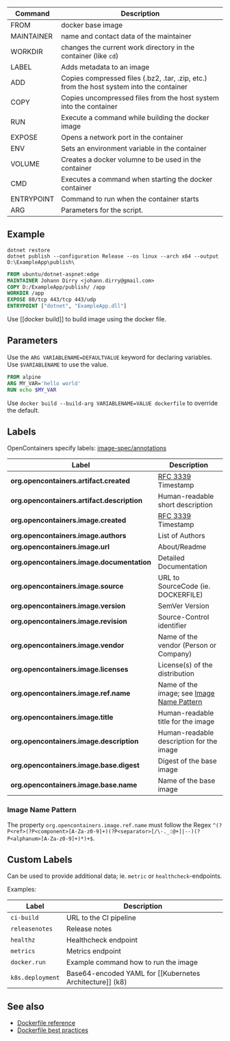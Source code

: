 | Command    | Description                                                                              |
| ---------- | ---------------------------------------------------------------------------------------- |
| FROM       | docker base image                                                                        |
| MAINTAINER | name and contact data of the maintainer                                                  |
| WORKDIR    | changes the current work directory in the container (like `cd`)                          |
| LABEL      | Adds metadata to an image                                                                |
| ADD        | Copies compressed files (.bz2, .tar, .zip, etc.) from the host system into the container |
| COPY       | Copies uncompressed files from the host system into the container                        |
| RUN        | Execute a command while building the docker image                                        |
| EXPOSE     | Opens a network port in the container                                                    |
| ENV        | Sets an environment variable in the container                                            |
| VOLUME     | Creates a docker volumne to be used in the container                                     |
| CMD        | Executes a command when starting the docker container                                    |
| ENTRYPOINT | Command to run when the container starts                                                 |
| ARG        | Parameters for the script.                                                               |

## Example

```
dotnet restore
dotnet publish --configuration Release --os linux --arch x64 --output D:\ExampleApp\publish\
```

```dockerfile
FROM ubuntu/dotnet-aspnet:edge
MAINTAINER Johann Dirry <johann.dirry@gmail.com> 
COPY D:/ExampleApp/publish/ /app
WORKDIR /app
EXPOSE 80/tcp 443/tcp 443/udp
ENTRYPOINT ["dotnet", "ExampleApp.dll"]
```

Use [[docker build]] to build image using the docker file.

## Parameters

Use the `ARG VARIABLENAME=DEFAULTVALUE` keyword for declaring variables. Use `$VARIABLENAME` to use the value.
```dockerfile
FROM alpine
ARG MY_VAR='hello world'
RUN echo $MY_VAR
```
Use `docker build --build-arg VARIABLENAME=VALUE dockerfile` to override the default. 

## Labels

OpenContainers specify labels: [image-spec/annotations](https://github.com/opencontainers/image-spec/blob/main/annotations.md)

| Label                                       | Description                                                           |
| ------------------------------------------- | --------------------------------------------------------------------- |
| **org.opencontainers.artifact.created**     | [RFC 3339](https://tools.ietf.org/html/rfc3339#section-5.6) Timestamp |
| **org.opencontainers.artifact.description** | Human-readable short description                                      |
| **org.opencontainers.image.created**        | [RFC 3339](https://tools.ietf.org/html/rfc3339#section-5.6) Timestamp |
| **org.opencontainers.image.authors**        | List of Authors                                                       |
| **org.opencontainers.image.url**            | About/Readme                                                          |
| **org.opencontainers.image.documentation**  | Detailed Documentation                                                |
| **org.opencontainers.image.source**         | URL to SourceCode (ie. DOCKERFILE)                                    |
| **org.opencontainers.image.version**        | SemVer Version                                                        |
| **org.opencontainers.image.revision**       | Source-Control identifier                                             |
| **org.opencontainers.image.vendor**         | Name of the vendor (Person or Company)                                |
| **org.opencontainers.image.licenses**       | License(s) of the distribution                                        |
| **org.opencontainers.image.ref.name**       | Name of the image; see [Image Name Pattern](#Image_Name_Pattern)      |
| **org.opencontainers.image.title**          | Human-readable title for the image                                    |
| **org.opencontainers.image.description**    | Human-readable description for the image                              |
| **org.opencontainers.image.base.digest**    | Digest of the base image                                              |
| **org.opencontainers.image.base.name**      | Name of the base image                                                |

### Image Name Pattern

The property `org.opencontainers.image.ref.name` must follow the Regex `^(?P<ref>(?P<component>[A-Za-z0-9]+)(?P<separator>[/\-._:@+]|--)(?P<alphanum>[A-Za-z0-9]+)*)+$`.

## Custom Labels

Can be used to provide additional data; ie. `metric` or `healthcheck`-endpoints. 

Examples:

| Label            | Description                                              |
| ---------------- | -------------------------------------------------------- |
| `ci-build`       | URL to the CI pipeline                                   |
| `releasenotes`   | Release notes                                            |
| `healthz`        | Healthcheck endpoint                                     |
| `metrics`        | Metrics endpoint                                         |
| `docker.run`     | Example command how to run the image                     |
| `k8s.deployment` | Base64-encoded YAML for [[Kubernetes Architecture]] (k8) |

## See also

- [Dockerfile reference](https://docs.docker.com/engine/reference/builder/)
- [Dockerfile best practices](https://dev.to/search?utf8=%E2%9C%93&q=Dockerfile+best+practices)

